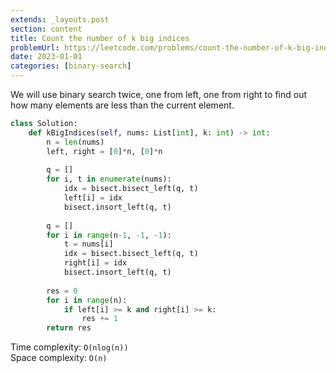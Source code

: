 ```yaml
---
extends: _layouts.post
section: content
title: Count the number of k big indices
problemUrl: https://leetcode.com/problems/count-the-number-of-k-big-indices/
date: 2023-01-01
categories: [binary-search]
---
```


We will use binary search twice, one from left, one from right to find out how many elements are less than the current element.

```python
class Solution:
    def kBigIndices(self, nums: List[int], k: int) -> int:
        n = len(nums)
        left, right = [0]*n, [0]*n
        
        q = []
        for i, t in enumerate(nums):
            idx = bisect.bisect_left(q, t)
            left[i] = idx
            bisect.insort_left(q, t)
        
        q = []
        for i in range(n-1, -1, -1):
            t = nums[i]
            idx = bisect.bisect_left(q, t)
            right[i] = idx
            bisect.insort_left(q, t)
        
        res = 0
        for i in range(n):
            if left[i] >= k and right[i] >= k:
                res += 1
        return res
```

Time complexity: `O(nlog(n))` <br/>
Space complexity: `O(n)`